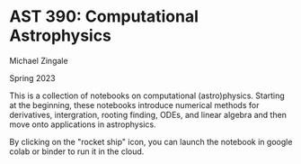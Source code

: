 AST 390: Computational Astrophysics
===================================

Michael Zingale

Spring 2023

This is a collection of notebooks on computational (astro)physics.
Starting at the beginning, these notebooks introduce numerical methods
for derivatives, intergration, rooting finding, ODEs, and linear algebra
and then move onto applications in astrophysics.

By clicking on the "rocket ship" icon, you can launch the notebook
in google colab or binder to run it in the cloud.

